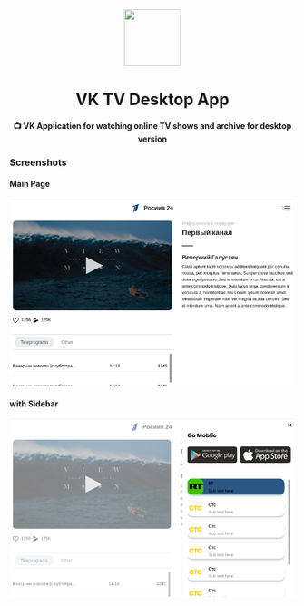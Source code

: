 <div align="center">
  <img width="100" height="100" src="https://github.com/zikwall/vk-tv/blob/master/screenshots/Vk_TV_CLEAN_150.png">
  <h1>VK TV Desktop App</h1>
  <h4>📺 VK Application for watching online TV shows and archive for desktop version</h4>
</div>

### Screenshots

#### Main Page

![Main image](./screenshots/screen1.png "Main Image")

#### with Sidebar

![Main with menu image](./screenshots/screen2.png "Main Image")
